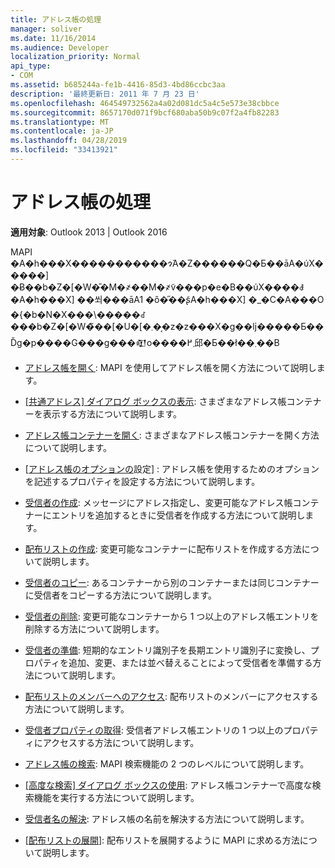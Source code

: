 ```yaml
---
title: アドレス帳の処理
manager: soliver
ms.date: 11/16/2014
ms.audience: Developer
localization_priority: Normal
api_type:
- COM
ms.assetid: b685244a-fe1b-4416-85d3-4bd86ccbc3aa
description: '最終更新日: 2011 年 7 月 23 日'
ms.openlocfilehash: 464549732562a4a02d081dc5a4c5e573e38cbbce
ms.sourcegitcommit: 8657170d071f9bcf680aba50b9c07f2a4fb82283
ms.translationtype: MT
ms.contentlocale: ja-JP
ms.lasthandoff: 04/28/2019
ms.locfileid: "33413921"
---
```

# <a name="handling-the-address-book"></a>アドレス帳の処理
  
**適用対象**: Outlook 2013 | Outlook 2016 
  
MAPI �A�h���X�����������ɂ́A�Z������Q�Ƃ��āA�ύX�����] �Ƀ��b�Z�[�W�̎�M�҂��M�҂̃v���p�e�B��ύX����ꎞ�A�h���X] ��쐬���āA1 �ȏ�̋��ʂ̃A�h���X] �_�C�A���O �{�b�N�X���\�����ꂽ���b�Z�[�W�̃��[�U�[�܂��͔z�z���X�g��ǉ�����Ƃ��Ďg�p����G���g���𒊏o����܂߂邱�Ƃ��ł��܂��B

- [アドレス帳を開く](opening-the-address-book.md): MAPI を使用してアドレス帳を開く方法について説明します。
    
- [[共通アドレス] ダイアログ ボックスの表示](displaying-the-common-address-dialog-box.md): さまざまなアドレス帳コンテナーを表示する方法について説明します。
    
- [アドレス帳コンテナーを開く](opening-an-address-book-container.md): さまざまなアドレス帳コンテナーを開く方法について説明します。
    
- [[アドレス帳のオプションの](setting-address-book-options.md)設定] : アドレス帳を使用するためのオプションを記述するプロパティを設定する方法について説明します。
    
- [受信者の作成](creating-a-recipient.md): メッセージにアドレス指定し、変更可能なアドレス帳コンテナーにエントリを追加するときに受信者を作成する方法について説明します。
    
- [配布リストの作成](creating-a-distribution-list.md): 変更可能なコンテナーに配布リストを作成する方法について説明します。
    
- [受信者のコピー](copying-a-recipient.md): あるコンテナーから別のコンテナーまたは同じコンテナーに受信者をコピーする方法について説明します。
    
- [受信者の削除](deleting-a-recipient.md): 変更可能なコンテナーから 1 つ以上のアドレス帳エントリを削除する方法について説明します。
    
- [受信者の準備](preparing-a-recipient.md): 短期的なエントリ識別子を長期エントリ識別子に変換し、プロパティを追加、変更、または並べ替えることによって受信者を準備する方法について説明します。
    
- [配布リストのメンバーへのアクセス](accessing-the-members-of-a-distribution-list.md): 配布リストのメンバーにアクセスする方法について説明します。
    
- [受信者プロパティの取得](retrieving-recipient-properties.md): 受信者アドレス帳エントリの 1 つ以上のプロパティにアクセスする方法について説明します。
    
- [アドレス帳の検索](searching-the-address-book.md): MAPI 検索機能の 2 つのレベルについて説明します。 
    
- [[高度な検索] ダイアログ ボックスの使用](using-an-advanced-search-dialog-box.md): アドレス帳コンテナーで高度な検索機能を実行する方法について説明します。
    
- [受信者名の解決](resolving-a-recipient-name.md): アドレス帳の名前を解決する方法について説明します。
    
- [[配布リストの展開](expanding-distribution-lists.md)]: 配布リストを展開するように MAPI に求める方法について説明します。
    

